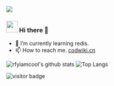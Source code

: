 ![](https://github.com/rfyiamcool/rfyiamcool/blob/master/header.png)
### <img src="https://emojis.slackmojis.com/emojis/images/1531849430/4246/blob-sunglasses.gif?1531849430" width="30"/> Hi there 👋
<!--
**MilkyMoon/MilkyMoon** is a ✨ _special_ ✨ repository because its `README.md` (this file) appears on your GitHub profile.

Here are some ideas to get you started:

- 🔭 I’m currently working on ...
- 🌱 I’m currently learning ...
- 👯 I’m looking to collaborate on ...
- 🤔 I’m looking for help with ...
- 💬 Ask me about ...
- 📫 How to reach me. [codwiki.cn](https://codwiki.cn)
- 😄 Pronouns: ...
- ⚡ Fun fact: ...
-->

- 🌱 I’m currently learning redis.
- 📫 How to reach me. [codwiki.cn](https://codwiki.cn)

![rfyiamcool's github stats](https://github-readme-stats.vercel.app/api?username=MilkyMoon&show_icons=true&count_private=true&line_height=40&hide_border=true&theme=vue)
![Top Langs](https://github-readme-stats-git-masterrstaa-rickstaa.vercel.app/api/top-langs/?username=MilkyMoon&hide=html&exclude_repo=python_vim&hide_border=true&theme=vue)

<img src="https://visitor-badge.laobi.icu/badge?page_id=MilkyMoon.MilkyMoon" alt="visitor badge"/> 
